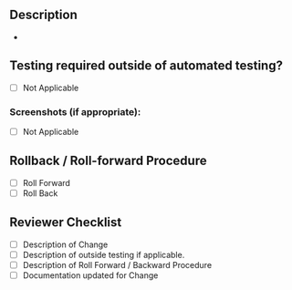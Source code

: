 <!-- Describe your changes in detail -->
## Description

-

<!-- Please describe in detail how teammates can test your changes. -->
## Testing required outside of automated testing?

- [ ] Not Applicable

<!-- Provide Screenshots when applicable -->
### Screenshots (if appropriate):

- [ ] Not Applicable

<!-- Describe Rollback or Roll-forward Procedure -->
## Rollback / Roll-forward Procedure

- [ ] Roll Forward
- [ ] Roll Back

## Reviewer Checklist

- [ ] Description of Change
- [ ] Description of outside testing if applicable.
- [ ] Description of Roll Forward / Backward Procedure
- [ ] Documentation updated for Change
